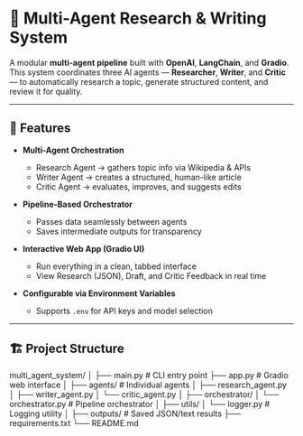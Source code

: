 # 🧠 Multi-Agent Research & Writing System

A modular **multi-agent pipeline** built with **OpenAI**, **LangChain**, and **Gradio**.  
This system coordinates three AI agents — **Researcher**, **Writer**, and **Critic** — to automatically research a topic, generate structured content, and review it for quality.

---

## 🚀 Features

- **Multi-Agent Orchestration**
  - Research Agent → gathers topic info via Wikipedia & APIs
  - Writer Agent → creates a structured, human-like article
  - Critic Agent → evaluates, improves, and suggests edits

- **Pipeline-Based Orchestrator**
  - Passes data seamlessly between agents
  - Saves intermediate outputs for transparency

- **Interactive Web App (Gradio UI)**
  - Run everything in a clean, tabbed interface
  - View Research (JSON), Draft, and Critic Feedback in real time

- **Configurable via Environment Variables**
  - Supports `.env` for API keys and model selection

---

## 🏗️ Project Structure
multi_agent_system/
│
├── main.py # CLI entry point
├── app.py # Gradio web interface
│
├── agents/ # Individual agents
│ ├── research_agent.py
│ ├── writer_agent.py
│ └── critic_agent.py
│
├── orchestrator/
│ └── orchestrator.py # Pipeline orchestrator
│
├── utils/
│ └── logger.py # Logging utility
│
├── outputs/ # Saved JSON/text results
├── requirements.txt
└── README.md
